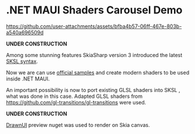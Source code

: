 # .NET MAUI Shaders Carousel Demo


https://github.com/user-attachments/assets/bfba4b57-06ff-467e-803b-a540a696509d


**UNDER CONSTRUCTION**

Among some stunning features SkiaSharp version 3 introduced the latest [SKSL syntax](https://skia.org/docs/user/sksl/).

Now we are can use [official samples](https://shaders.skia.org/) and create modern shaders to be used inside .NET MAUI.

An important possibility is now to port existing GLSL shaders into SKSL , what was done in this case. Adapted GLSL shaders from https://github.com/gl-transitions/gl-transitions were used.

**UNDER CONSTRUCTION**

[DrawnUI](https://github.com/taublast/DrawnUi.Maui) preview nuget was used to render on Skia canvas.
